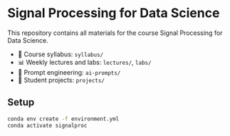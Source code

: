 # Signal Processing for Data Science

This repository contains all materials for the course Signal Processing for Data Science.

- 📘 Course syllabus: `syllabus/`
- 📊 Weekly lectures and labs: `lectures/`, `labs/`
- 🤖 Prompt engineering: `ai-prompts/`
- 🧪 Student projects: `projects/`

## Setup
```bash
conda env create -f environment.yml
conda activate signalproc
```
